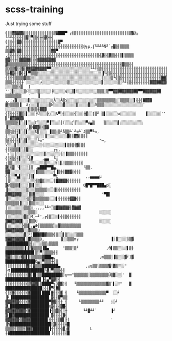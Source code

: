 # scss-training

Just trying some stuff

    ╣╢╫▓▓▓▓▓╢╢╢╢╢╢╢╢╢╢╢╢╢▒▓███▀ ╓╣▒╢╢╢╢╢╢╢╢╢╢╢╢╢╢╢╢╢╢╢╢╢╢╢▒▓@╖ ╙╙╝╢╣╢╢╢▒▓░▀╣▒╣╫╬▓╬╬╣
    ╣╣╢╣╢▓▓╣╢╢╢╢╢╢╢╢╢╢╢╢╢╢╣▓▀ ╔╢╢╢╢╢╢╢╢╢╢╢╢╢╢╢╢╢╢╢╢╢╢╢╢╢╢╢╢╢╢╢╢╢@╗µ,⌠╙╨╝╩Ñ╜`╓▓▒╢▒▒▒▒
    ▒▒▓▓╣▓▓╢╢╢╢╢╢╢╢╢╢╢╢╢▓▓▀ ,╣╢╢╢╢╢╢╢╢╢╢╢╢╢╢╢╢╢╢╢╢╢╢╢╢╢╢╢╢╢╢╢╢╢╢╢╢╢╢▒╢▓╢╢▓▒▒╢╢▒▌▒▒▒▒
    ▓▓╣╢╫╢▓▓▓▓▓╢╣╣▓▓▓▓▓▓▓▓  ▓▒▒▒▒▒▒▒▒▒╢╢╢╢╢╢╢╢╢╢╢╢╢╢╢╢╢╢╢╢╢╢╢╢╢╢╢╢╢╢╢╢╢╢╢╢╢╢╢╢╢▓▒▒╢╢
    ▒@▒▒▓╢╢▓╣▓▓▓▓▓▓▓▓▓▀▀░░░░░░░░░░░░░░░░░╙╨╝╢▒╢╢╢╢╢╢╢╢╢╢╢╢╢╢╢╢╢╢╢╢╢╢╢╢╢╢╢╢╢╢╢╢▓█╢╣╢╣
    ▒╫▓▓╢╣▓╣╢▌▀▒▒▒░░░░░░░░░░░░░░░░░░░░░░░░░░░░▐╙╣▒╢╢╢╢╢╢╢╢╢╢╢╢╢╢╢╢╢╢╢╢╢╢╢╢╢╢▓▓▓█▓╣╣╢
    ╢╢╢╢▒▒▒▒▓▒▒░░░░░░░░░░░░░░░░░░░░░░░░░░░░░░░║░░░▒╙╣▒╢╢╢╢╢╢╢╢╢╢╢╢╢╢╢╢╢╢▓▓▓▓▓▓█▓▒▒▒▒
    ▒▒▒╢╣╢╢╫`░░░░░░╒░░░░░░░░░░░▒░░░░░░░░░░░░░░▌░░░░░░▒░╜╝╢▒╢╢╢╢╢╢╢╢▓▓▓▓▓▓▓▓▓▓█╣▓▓▓▒▒
    ░░░▒▒╢╣▌  ] ''░▌░░░░▒F░░░░▒░░░░░╞░░░░░Æ░░▒▌░░░░░░░░░▒▒▒░▒▀▀▓▓▓▓▓▓▓▓▓▓▓▀▀▓▓▓▓▓▓▓▓
    ▒▒▒▒▒▒▒   `   ▐ ,,;╓▓░░░░░▌░░░░░░░░░░Å░░Å▒$░░░░░░░░░░░░░▒▒▒▒▒▒▒▒░░▒▒▒▒░░▌╢╢╣▓▓▓▓
    ▓@▒▒▒▒▐  á;░░░▌░░░░▒Ñ░░░░▓░░░░░▌░░░░▓░░Æ▒▒▒░░░░░░░░░░░░░░░░░' ░░░░░░░░░░▌▒╢▒╫▓▓▓
    ╣╢╢╢╣╢▓▒░▌░░░├Ü░░░╠j░░&▀░╢░░░░╬░░░╞▓░░ƒ▒╜ ▒▌░░░░░w░░░░░░░    ▐░░░░░░''  ▌╜▓▓▓▓▓▓
    ▒▒▒▒▒╢▌░║▌░░░Γ░░░░▀▐░░░░║[░░░ƒ║░░░░▀φ▄▒    ▒░░░░░▌░░░░░░░░░░ ▐░░░░░░░░,▐╬▓▓▓╣╣▓▓
    ▒▒@▒╢╢▌░║▌░░░U▌░░░ ▐▒▒░▒╛Å▒▒╧`╩≡╧`J▒▒▀╙⌂,   ╢░░░░▌░░░░░░░░░░░▐░░░░░░░░░█╣╢▓▓╣▒╢╢
    ▒╢╣╣╢╢▌░▒▌░░░░╘≡"                        "═, V░░░▌░░░░░░░░░░░┤░░░░░░░░░▌▒╫▒╫▓╣▒╢
    ╢╢╣▒▒▒▌░║▓░░         ╓╖,                    `╕░░║░░░░░░░░░░░░▌░░░░░░┤░▐▒▒▒╢╢╢╢╢╢
    ╣╣╢▒╣╢▌░░░╢▓    ,▄▄ `╙░                       j▒▒░░░░░░░░░░░░░░▒░░░░╡░▌░▒▒▒╢╢╢╢╣
    ▓╣╣▓ └▌░░░║▒ ,▄███▀▀█▄,           └▒▒.         ▓▓░░░░░░░░░░░▐▒▒▒░░░░┤▐▒╫╣▓▓▓╣╣╢╣
    ╣▒░░▀▄▌░░░║▒▌        ▀Ç            ,,▄▄▄▄µ     ║▒░░░░░░░░░░░╢▒▓▒░░░░║█▓▓▓▓╣╢╢╢╢╢
    ▓@▒▒▒▒▌░░░▐▒▌░░░                  0█▀█▀▀███▄p░ ▐░░░░░░░░▒░░░▒▒▒▒▒░░░▐╢╣╣╢╢╣╢╢╣╢╢
    ▓▓▓▓▓▓▓░░░▐▒▓░░░░                         '▀█▌ ▐░░░░░░░░╢▒░▓▒▒▒▒▒▒░░░▌╢╢╢╣╫▓▓▓╣╢
    ▒▒▒▒▒▒▐░░░▐▒▒░░░░                              ║░░░░░░░▒▒▒░,,,,,╙╙*░▒█▓▓▓▓▓╢▓▓▓▓
    ▒▒▒▒▒▒▒░░░▒▒▒░                           ░░░░░ ║░░░░░░░▓▒░M,─╜',╔╣▒░░░▌╣╣▒╣╢╢╢╢╣
    ▓▓▓▓▓▓▓▌░░▐▒▒U                           ░░░░░ ▌░░░░░░╠▒▒▌,▄Æ╣▒▒▒▒▒▒░░▓▒▒▒▒▒▒▒▒▒
    ▓▓▓▓▓▓▓▓░░▓▒▒▒µ         ,                     ░░░░░░░░▓░Fj███▓█▓▒▒▒╣▒░░▌▒░░░░▒▒▒
    ▓▓▓▓▓▓▓▓▌░█▒▒▒▒B,       ▐░░▒▒▒m╓              ▐░▐░░░░╟▒▓ ▐█████████▒╢░░░░▒▒░▒▒▒▒
    ▒▒▒▒▒▒▒▒▐░▌▓▒▒▒▒▐█▄      "▒▒▒░▒╜            ,Θ▌▒▒░░░░▌▒╫ ████████████▌▒░▀░▒▒▒▒╢╢
    ▓▓▒░▒╢@▓▒▌▌▒▒▒▒▒▓███▄,                   ,m▒▒▒░▐▒░░░▓╛]▓ █████████████Ö▄░▀▒▒▒╫╣▒
    ╢╢╢╢╢╢╢╢╢▓▌╣▓▒▒▒███████▄           ,╓╗▒▒░▒▒▒▒▓░▓▒░░░" ╟M▐██████████████└▓░▀▒▒▒╣╣
    ╢╢╢╢╢╣╣╣╣╢█╣█▌▒▒████████▓]╗══"▒▒▒▒▒▒░▒▒▒▒▒▒▒▒Ü▒▓░░░'  ▓ ███████████████▌▐╢▄▀▓▓╣╣
    ╢╢╣╢╢╢╢╣╣╣▒▓▓▓▌▒████▀╗@▓▓]╢   ╙▒▒▒▒▒▒▒▒▒▒▒▒▒▓▒`▌░░"   ▓ ████████████████░╣╢▓▀╣▓▓
    ╣╢╢▓╣╣╣╣╣╣▓████▌███▌▓╢╢╢▓ ╢    ╙▒▒▒▒▒▒▒▒▒▒▒▒▀  ░░╛   ▐╛▐████████████████ ▓╢╢▓▀▒▒
    ▓▓▓▓▓▓╣╣╣╣▓████████▀▓▓╢╢╫ ╢     ╙▒▒▒▒▒▒▒▒╨╜   j░╛    ▓░█████████████████U▓╢╢╢▓█╢
    ▓▓▓▓▓▓▓▓▓╣▓████████▐╢▒▓▒╣░╫       ╙╜▓╨╜`      ▐╛     ▓▐█▓███████████████ ▓╢╢╢╢▓╣
    ▓▓▓▓▓▓╢▓▓▓▓███████▌╢╢╢╢▒▓▌╟[                  '     ▐Ñ██████████████████░▓╢╢╢╢╫█
    ▒▒▒▒╢▒▒▒╢▓▓▓███████▐╢╢╢╢╣▓j▓         L              ╫▓█████████████████▌]╣╢╢╢╢╢█

